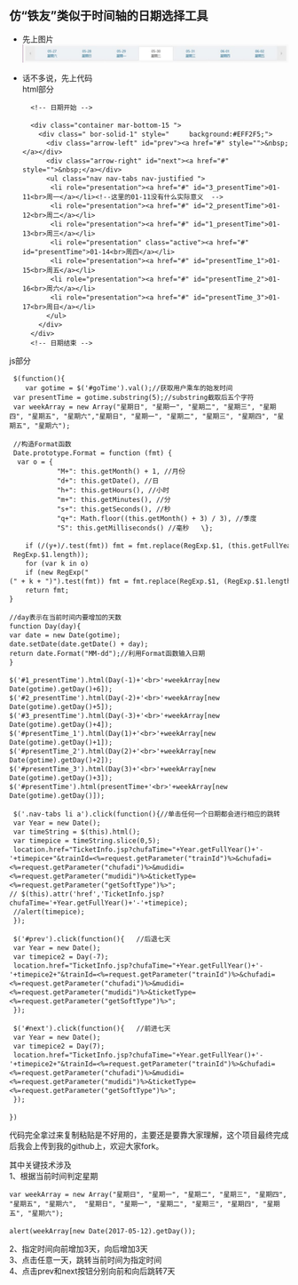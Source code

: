## 仿“铁友”类似于时间轴的日期选择工具  
* 先上图片  
![图片](/img/zhou.png)  
* 话不多说，先上代码  
html部分  
		
		<!-- 日期开始 -->  

		<div class="container mar-bottom-15 ">	
          <div class=" bor-solid-1" style=" 	background:#EFF2F5;">	
            <div class="arrow-left" id="prev"><a href="#" style="">&nbsp;</a></div>
            <div class="arrow-right" id="next"><a href="#" style="">&nbsp;</a></div>
            <ul class="nav nav-tabs nav-justified ">
             <li role="presentation"><a href="#" id="3_presentTime">01-11<br>周一</a></li><!--这里的01-11没有什么实际意义  -->
             <li role="presentation"><a href="#" id="2_presentTime">01-12<br>周二</a></li>
             <li role="presentation"><a href="#" id="1_presentTime">01-13<br>周三</a></li>
             <li role="presentation" class="active"><a href="#" id="presentTime">01-14<br>周四</a></li>
             <li role="presentation"><a href="#" id="presentTime_1">01-15<br>周五</a></li>
             <li role="presentation"><a href="#" id="presentTime_2">01-16<br>周六</a></li>
             <li role="presentation"><a href="#" id="presentTime_3">01-17<br>周日</a></li>
            </ul>
          </div>
        </div>
        <!-- 日期结束 -->  
 
js部分  

	 $(function(){
     	var gotime = $('#goTime').val();//获取用户乘车的始发时间
     var presentTime = gotime.substring(5);//substring截取后五个字符
     var weekArray = new Array("星期日", "星期一", "星期二", "星期三", "星期四", "星期五", "星期六","星期日", "星期一", "星期二", "星期三", "星期四", "星期五", "星期六");
    
     //构造Format函数
     Date.prototype.Format = function (fmt) {  
      var o = {  
    	        "M+": this.getMonth() + 1, //月份   
    	        "d+": this.getDate(), //日   
    	        "h+": this.getHours(), //小时   
    	        "m+": this.getMinutes(), //分   
    	        "s+": this.getSeconds(), //秒   
    	        "q+": Math.floor((this.getMonth() + 3) / 3), //季度   
    	        "S": this.getMilliseconds() //毫秒   \};  
    
        if (/(y+)/.test(fmt)) fmt = fmt.replace(RegExp.$1, (this.getFullYear() + "").substr(4 - RegExp.$1.length));  
        for (var k in o)  
        if (new RegExp("(" + k + ")").test(fmt)) fmt = fmt.replace(RegExp.$1, (RegExp.$1.length == 1) ? (o[k]) : (("00" + o[k]).substr(("" + o[k]).length)));  
        return fmt;  
    }
    
    //day表示在当前时间内要增加的天数
    function Day(day){
    var date = new Date(gotime);
    date.setDate(date.getDate() + day);
    return date.Format("MM-dd");//利用Format函数输入日期
    }  
    
    $('#1_presentTime').html(Day(-1)+'<br>'+weekArray[new Date(gotime).getDay()+6]);
    $('#2_presentTime').html(Day(-2)+'<br>'+weekArray[new Date(gotime).getDay()+5]);
    $('#3_presentTime').html(Day(-3)+'<br>'+weekArray[new Date(gotime).getDay()+4]);
    $('#presentTime_1').html(Day(1)+'<br>'+weekArray[new Date(gotime).getDay()+1]);
    $('#presentTime_2').html(Day(2)+'<br>'+weekArray[new Date(gotime).getDay()+2]);
    $('#presentTime_3').html(Day(3)+'<br>'+weekArray[new Date(gotime).getDay()+3]);
    $('#presentTime').html(presentTime+'<br>'+weekArray[new Date(gotime).getDay()]);
    
     $('.nav-tabs li a').click(function(){//单击任何一个日期都会进行相应的跳转
     var Year = new Date();
     var timeString = $(this).html();
     var timepice = timeString.slice(0,5);
     location.href="TicketInfo.jsp?chufaTime="+Year.getFullYear()+'-'+timepice+"&trainId=<%=request.getParameter("trainId")%>&chufadi=<%=request.getParameter("chufadi")%>&mudidi=<%=request.getParameter("mudidi")%>&ticketType=<%=request.getParameter("getSoftType")%>";
    // $(this).attr('href','TicketInfo.jsp?chufaTime='+Year.getFullYear()+'-'+timepice);
     //alert(timepice);
     });
     
     $('#prev').click(function(){   //后退七天
     var Year = new Date();
     var timepice2 = Day(-7);
     location.href="TicketInfo.jsp?chufaTime="+Year.getFullYear()+'-'+timepice2+"&trainId=<%=request.getParameter("trainId")%>&chufadi=<%=request.getParameter("chufadi")%>&mudidi=<%=request.getParameter("mudidi")%>&ticketType=<%=request.getParameter("getSoftType")%>";
     });
     
     $('#next').click(function(){   //前进七天
     var Year = new Date();
     var timepice2 = Day(7);
     location.href="TicketInfo.jsp?chufaTime="+Year.getFullYear()+'-'+timepice2+"&trainId=<%=request.getParameter("trainId")%>&chufadi=<%=request.getParameter("chufadi")%>&mudidi=<%=request.getParameter("mudidi")%>&ticketType=<%=request.getParameter("getSoftType")%>";
     });
       
    })  
 

代码完全拿过来复制粘贴是不好用的，主要还是要靠大家理解，这个项目最终完成后我会上传到我的github上，欢迎大家fork。  

其中关键技术涉及  
1、根据当前时间判定星期    

	var weekArray = new Array("星期日", "星期一", "星期二", "星期三", "星期四", "星期五", "星期六",  "星期日", "星期一", "星期二", "星期三", "星期四", "星期五", "星期六");	

	alert(weekArray[new Date(2017-05-12).getDay());
   
2、指定时间向前增加3天，向后增加3天  
3、点击任意一天，跳转当前时间为指定时间  
4、点击prev和next按钮分别向前和向后跳转7天
